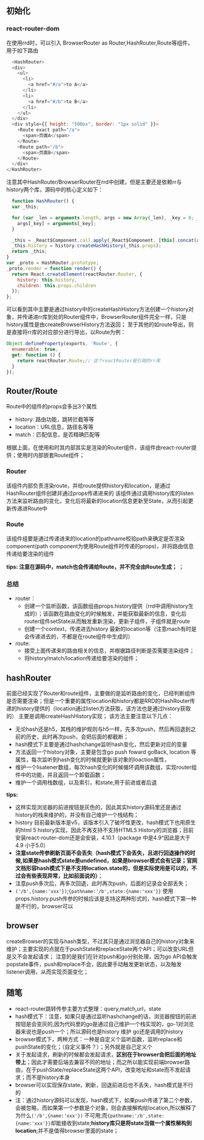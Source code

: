 ## 初始化
### react-router-dom
  在使用rrd时，可以引入 BrowserRouter as Router,HashRouter,Route等组件，用于如下路由
  ~~~JavaScript
    <HashRouter>
    <div>
      <ul>
        <li>
          <a href="#/a">to A</a>
        </li>
        <li>
          <a href="#/b">to B</a>
        </li>
      </ul>
    </div>
    <div style={{ height: "500px", border: "1px solid" }}>
      <Route exact path="/a">
        <span>页面A</span>
      </Route>
      <Route path="/b">
        <span>页面B</span>
      </Route>
    </div>
  </HashRouter>
  ~~~

  注意其中HashRouter/BrowserRouter在rrd中创建，但是主要还是依赖rr与history两个库，源码中的核心定义如下：
  ~~~JavaScript
    function HashRouter() {
    var _this;

    for (var _len = arguments.length, args = new Array(_len), _key = 0; _key < _len; _key++) {
      args[_key] = arguments[_key];
    }

    _this = _React$Component.call.apply(_React$Component, [this].concat(args)) || this;
    _this.history = history.createHashHistory(_this.props);
    return _this;
  }
  var _proto = HashRouter.prototype;
  _proto.render = function render() {
    return React.createElement(reactRouter.Router, {
      history: this.history,
      children: this.props.children
    });
  };
  ~~~
可以看到其中主要是通过history中的createHashHistory方法创建一个history对象，并传递进rr库到处的Router组件中，BrowserRouter组件完全一样，只是history属性是由createBrowserHistory方法返回；
至于其他的如route导出，则是直接将rr库的对应部分进行导出，以Route为例：
~~~JavaScript
Object.defineProperty(exports, 'Route', {
  enumerable: true,
  get: function () {
    return reactRouter.Route;// 这个reactRouter是引用的rr库
  }
});
~~~

## Router/Route
  Route中的组件的props会多出3个属性
  - history: 路由功能，跳转拦截等等
  - location：URL信息，路径名等等 
  - match：匹配信息，是否精确匹配等

  根据上面，在使用<HashRouter />和<BrowserRouter />时其内部其实是渲染的Router组件，该组件由react-router提供；使用时内部嵌套Route组件；

### Router
  该组件内部负责渲染route，并给route提供history和location，是通过HashRouter组件创建并通过props传递进来的
  该组件通过调用history库的listen方法来监听路由的变化，变化后将最新的location信息更新至State，从而引起更新传递进Route中
### Route
  该组件组要是通过传递进来的location的pathname校验path来确定是否渲染component(path component为使用Route组件时传递的props)，并将路由信息传递给要渲染的组件

  **tips: 注意在源码中，match也会传递给Route，并不完全由Route生成；** ；

### 总结
- router：
  - 创建一个监听函数，该函数组由props.history提供（rrd中调用history生成的）；该函数在路由变化的时候触发，并能获取最新的信息，变化后router组件setState从而触发重新渲染，更新子组件，子组件就是route
  - 创建一个context，传递进去history  最新的location等（注意mach有时是会传递进去的，不都是在route组件中生成的）
- route:
  - 接受上面传递来的路由相关的信息，并根据路径判断是否需要渲染组件；
  - 将history/match/location传递给要渲染的组件；
## hashRouter 
  前面已经实现了Router和route组件，主要做的是监听路由的变化，已经判断组件是否需要渲染；但是一个重要的属性location和history都是RRD的HashRouter传递的history提供的（location通过listen方法获取，该方法也是通过history获取的）
  主要是调用createHashHistory实现；
  该方法主要注意以下几点：
  - 无论hash还是h5，其栈的维护规则与h5一样，先多次push，然后再回退到之前的历史，此时再次push，会把后面的都截断；
  - hash模式下主要是通过hashchange监听hash变化，然后更新对应的变量
  - 方法返回一个history对象，主要是包含go push foward goBack, location 等属性，每次监听到hash变化的时候就更新该对象的loaction属性，
  - 维护一个lisatener数组，每次hash变化的时候循环调用该数组，实现router组件中的功能，并且返回一个卸载函数；
  - 维护一个调用栈数组，以及索引，和state,用于前进或者后退

**tips:** 
- 这样实现浏览器的前进按钮是灰色的，因此其实history源码里还是通过history的栈来维护的，并没有自己维护一个栈结构；
- history 目前最新版本是v5，该版本引入了破坏性更改，hash模式下也用原生的html 5 history实现，因此不再支持不支持HTML5 History的浏览器；目前安装react-router-dom还是会安装，4.10.1（package 中是4.9^因此是大于4.9 小于5.0）
- **注意state传参刷新页面不会丢失（hash模式下会丢失，且进行回退操作的时候,如果是hash模式state是undefined，如果是browser模式会有记录；官网文档形容hash模式下是不支持location.state的，但是实际使用是可以的，不过会有些表现异常，比如前面说的）**；
- 注意push多次后，再多次回退，此时再次push，后面的记录会全部丢失；
- `('/b',{name:'xxx'})`;`{pathname:'/b',state:{name:'xxx'}}` 使用props.history.push传参的时候应该是支持这两种形式的，hash模式下第一种是不行的，browser可以

## browser
  createBrowser的实现与hash类型，不过其只是通过浏览器自己的history对象来维护；主要实现的点就在于pushState和replaceState两个API；可以改变URL但是又不会发起请求；
  注意的是我们在针对push和go分别处理，因为go API会触发popstate事件，push和replace不会，因此要手动触发更新状态，以及触发listener调用，从而实现页面变化；

## 随笔

  - react-router跳转传参主要方式整理：query,match,url，state
  - hash模式下：注意，如果只是通过监听hashchange的话，浏览器按钮的前进按钮是会变灰的,因为代码里的go是通过自己维护一个栈实现的，go-1对浏览器来说也是push一个；所以源码也是history 维护  go还是调用的history
  - browser模式下，两种方式：一种是自定义个监听函数，监听replace和pushState的变化；（自定义事件？）；另外就是自己定义个
  - 关于发起请求，刷新的时候都会发起请求，**区别在于browser会把后面的地址带上**；因此才需要后端去兼容不同的地址；而之所以能实现前端browser路由，在于pushState/replaceState这两个API，改变地址和state而不发起请求；而不是history本身
  - browser可以实现保存state，刷新，回退前进后也不丢失，hash模式是不行的
  - 注：通过history源码可以发现，hash模式下，如果push传递了第二个参数，会被忽略，而如果第一个参数是个对象，则会直接解构给location,所以解释了为什么`('/b',{name:'xxx'})` 不可用;而`{pathname:'/b',state:{name:'xxx'}}`却能接收到state;**history库只是将state当做一个属性解构到location**;并不是值得browser里面的state；